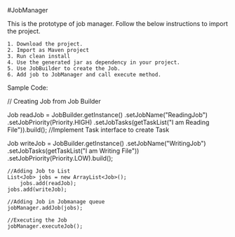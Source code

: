 #JobManager

This is the prototype of job manager. Follow the below instructions to import the project.

	1. Download the project.
	2. Import as Maven project
	3. Run clean install
	4. Use the generated jar as dependency in your project.
	5. Use JobBuilder to create the Job.
	6. Add job to JobManager and call execute method.
	
Sample Code:

// Creating Job from Job Builder

  Job readJob = JobBuilder.getInstance()
	    .setJobName("ReadingJob")
	    .setJobPriority(Priority.HIGH)
	    .setJobTasks(getTaskList("I am Reading File")).build(); //Implement Task interface to create Task
    
  Job writeJob = JobBuilder.getInstance()
			.setJobName("WritingJob")
			.setJobTasks(getTaskList("I am Writing File"))
			.setJobPriority(Priority.LOW).build();  
    
    //Adding Job to List
    List<Job> jobs = new ArrayList<Job>();
	    jobs.add(readJob);		
    jobs.add(writeJob);
    
    //Adding Job in Jobmanage queue
    jobManager.addJob(jobs);
    
    //Executing the Job
    jobManager.executeJob();

